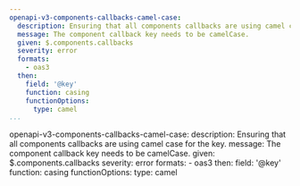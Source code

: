 ```yaml
---
openapi-v3-components-callbacks-camel-case:
  description: Ensuring that all components callbacks are using camel case for the key.
  message: The component callback key needs to be camelCase.
  given: $.components.callbacks
  severity: error
  formats:
    - oas3
  then:
    field: '@key'
    function: casing
    functionOptions:
      type: camel
...
```

openapi-v3-components-callbacks-camel-case:
  description: Ensuring that all components callbacks are using camel case for the key.
  message: The component callback key needs to be camelCase.
  given: $.components.callbacks
  severity: error
  formats:
    - oas3
  then:
    field: '@key'
    function: casing
    functionOptions:
      type: camel
